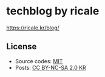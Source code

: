 # techblog by ricale

https://ricale.kr/blog/

## License

- Source codes: [MIT](https://en.wikipedia.org/wiki/MIT_License)
- Posts: [CC BY-NC-SA 2.0 KR](https://creativecommons.org/licenses/by-nc-sa/2.0/kr/)
